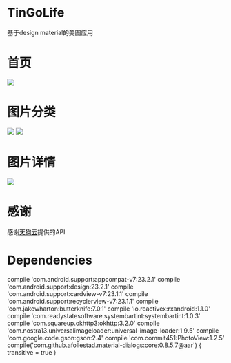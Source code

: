 # TinGoLife
基于design material的美图应用

首页
===
![](https://github.com/justloveouyangjie/TinGoLife/blob/master/TinGoLife/1.png)

图片分类
===
![](https://github.com/justloveouyangjie/TinGoLife/blob/master/TinGoLife/2.png)
![](https://github.com/justloveouyangjie/TinGoLife/blob/master/TinGoLife/3.png)

图片详情
===
![](https://github.com/justloveouyangjie/TinGoLife/blob/master/TinGoLife/4.png)

感谢
===
感谢[天狗云](http://www.tngou.net/doc/)提供的API

Dependencies
===
compile 'com.android.support:appcompat-v7:23.2.1'
    compile 'com.android.support:design:23.2.1'
    compile 'com.android.support:cardview-v7:23.1.1'
    compile 'com.android.support:recyclerview-v7:23.1.1'
    compile 'com.jakewharton:butterknife:7.0.1'
    compile 'io.reactivex:rxandroid:1.1.0'
    compile 'com.readystatesoftware.systembartint:systembartint:1.0.3'
    compile 'com.squareup.okhttp3:okhttp:3.2.0'
    compile 'com.nostra13.universalimageloader:universal-image-loader:1.9.5'
    compile 'com.google.code.gson:gson:2.4'
    compile 'com.commit451:PhotoView:1.2.5'
    compile('com.github.afollestad.material-dialogs:core:0.8.5.7@aar') {
        transitive = true
    }
